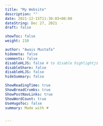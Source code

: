 ```yaml
---
title: "My Website"
description: ""
date: 2021-12-15T11:30:03+00:00
dateString: Dec 27, 2021  ◦
draft: false

showToc: false
weight: 210

author: "Awais Mustafa"
hidemeta: false
comments: false
disableHLJS: false # to disable highlightjs
disableShare: false
disableHLJS: false
hideSummary: false

ShowReadingTime: true
ShowBreadCrumbs: true
ShowPostNavLinks: true
ShowWordCount: true
UseHugoToc: false
summary: Made with 💗


---
```

